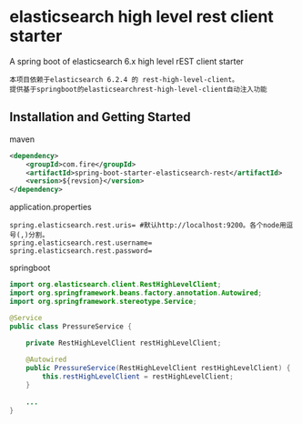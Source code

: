 # elasticsearch high level rest client starter

A spring boot of elasticsearch 6.x high level rEST client starter

    本项目依赖于elasticsearch 6.2.4 的 rest-high-level-client。
    提供基于springboot的elasticsearchrest-high-level-client自动注入功能
    
Installation and Getting Started
--

maven

```xml
<dependency>
    <groupId>com.fire</groupId>
    <artifactId>spring-boot-starter-elasticsearch-rest</artifactId>
    <version>${revsion}</version>
</dependency>
```

application.properties

```properties
spring.elasticsearch.rest.uris= #默认http://localhost:9200。各个node用逗号(,)分割。
spring.elasticsearch.rest.username=
spring.elasticsearch.rest.password=
```

springboot

```java
import org.elasticsearch.client.RestHighLevelClient;
import org.springframework.beans.factory.annotation.Autowired;
import org.springframework.stereotype.Service;

@Service
public class PressureService {

	private RestHighLevelClient restHighLevelClient;
	
	@Autowired
	public PressureService(RestHighLevelClient restHighLevelClient) {
		this.restHighLevelClient = restHighLevelClient;
	}
	
	...
}
```

